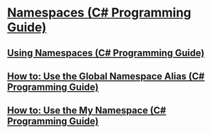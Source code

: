 # [Namespaces (C# Programming Guide)](index.md)
## [Using Namespaces (C# Programming Guide)](using-namespaces.md)
## [How to: Use the Global Namespace Alias (C# Programming Guide)](how-to-use-the-global-namespace-alias.md)
## [How to: Use the My Namespace (C# Programming Guide)](how-to-use-the-my-namespace.md)
